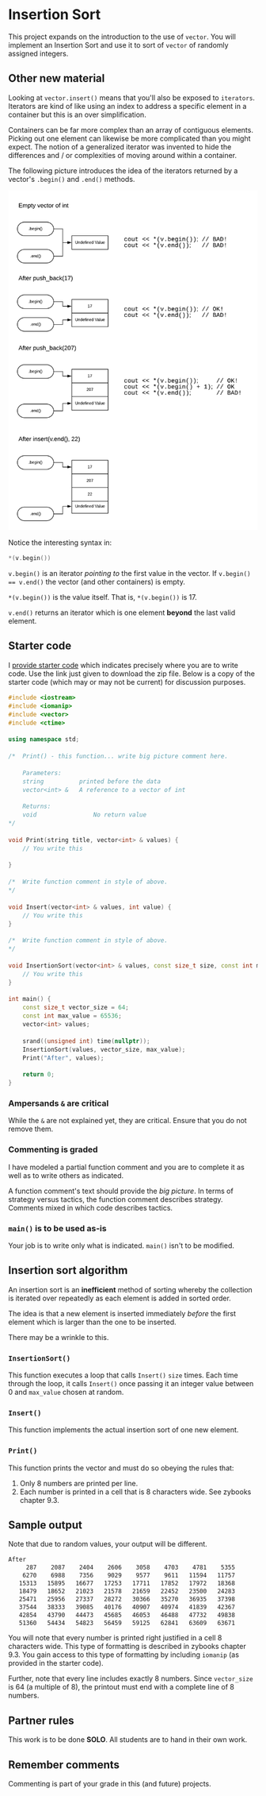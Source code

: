 # Insertion Sort

This project expands on the introduction to the use of `vector`. You will implement an Insertion Sort and use it to sort of `vector` of randomly assigned integers.

## Other new material

Looking at `vector.insert()` means that you'll also be exposed to `iterators`. Iterators are kind of like using an index to address a specific element in a container but this is an over simplification.

Containers can be far more complex than an array of contiguous elements. Picking out one element can likewise be more complicated than you might expect. The notion of a generalized iterator was invented to hide the differences and / or complexities of moving around within a container.

The following picture introduces the idea of the iterators returned by a vector's `.begin()` and `.end()` methods.

![picture](./vector_iterator.png)

Notice the interesting syntax in:

```c++
*(v.begin())
```

`v.begin()` is an iterator *pointing to* the first value in the vector. If `v.begin() == v.end()` the vector (and other containers) is empty.

`*(v.begin())` is the value itself. That is, `*(v.begin())` is 17.

`v.end()` returns an iterator which is one element **beyond** the last valid element.

## Starter code

I [provide starter code](./starter_code.zip) which indicates precisely where you are to write code. Use the link just given to download the zip file. Below is a copy of the starter code (which may or may not be current) for discussion purposes.

```c++
#include <iostream>
#include <iomanip>
#include <vector>
#include <ctime>

using namespace std;

/*	Print() - this function... write big picture comment here.

	Parameters:
	string			printed before the data
	vector<int> &	A reference to a vector of int

	Returns:
	void				No return value
*/

void Print(string title, vector<int> & values) {
	// You write this

}

/*	Write function comment in style of above.
*/

void Insert(vector<int> & values, int value) {
	// You write this
}

/*	Write function comment in style of above.
*/

void InsertionSort(vector<int> & values, const size_t size, const int max_value) {
	// You write this
}

int main() {
	const size_t vector_size = 64;
	const int max_value = 65536;
	vector<int> values;

	srand((unsigned int) time(nullptr));
	InsertionSort(values, vector_size, max_value);
	Print("After", values);

	return 0;
}
```

### Ampersands `&` are critical

While the `&` are not explained yet, they are critical. Ensure that you do not remove them.

### Commenting is graded

I have modeled a partial function comment and you are to complete it as well as to write others as indicated.

A function comment's text should provide the *big picture*. In terms of strategy versus tactics, the function comment describes strategy. Comments mixed in which code describes tactics.

### `main()` is to be used as-is

Your job is to write only what is indicated. `main()` isn't to be modified.

## Insertion sort algorithm

An insertion sort is an **inefficient** method of sorting whereby the collection is iterated over repeatedly as each element is added in sorted order.

The idea is that a new element is inserted immediately *before* the first element which is larger than the one to be inserted.

There may be a wrinkle to this.

### `InsertionSort()`

This function executes a loop that calls `Insert()` `size` times. Each time through the loop, it calls `Insert()` once passing it an integer value between 0 and `max_value` chosen at random.

### `Insert()`

This function implements the actual insertion sort of one new element.

### `Print()`

This function prints the vector and must do so obeying the rules that:

1. Only 8 numbers are printed per line.
2. Each number is printed in a cell that is 8 characters wide. See zybooks chapter 9.3.

## Sample output

Note that due to random values, your output will be different.

```text
After
     287    2087    2404    2606    3058    4703    4781    5355
    6270    6988    7356    9029    9577    9611   11594   11757
   15313   15895   16677   17253   17711   17852   17972   18368
   18479   18652   21023   21578   21659   22452   23500   24283
   25471   25956   27337   28272   30366   35270   36935   37398
   37544   38333   39085   40176   40907   40974   41839   42367
   42854   43790   44473   45685   46053   46488   47732   49838
   51360   54434   54823   56459   59125   62841   63609   63671
```

You will note that every number is printed right justified in a cell 8 characters wide. This type of formatting is described in zybooks chapter 9.3. You gain access to this type of formatting by including `iomanip` (as provided in the starter code).

Further, note that every line includes exactly 8 numbers. Since `vector_size` is 64 (a multiple of 8), the printout must end with a complete line of 8 numbers.

## Partner rules

This work is to be done **SOLO**. All students are to hand in their own work.

## Remember comments

Commenting is part of your grade in this (and future) projects.

